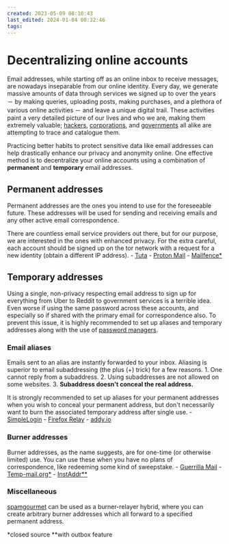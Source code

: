 ```yaml
---
created: 2023-05-09 08:10:43
last_edited: 2024-01-04 08:32:46
tags: 
---
```

# Decentralizing online accounts
Email addresses, while starting off as an online inbox to receive messages, are nowadays inseparable from our online identity. Every day, we generate massive amounts of data through services we signed up to over the years － by making queries, uploading posts, making purchases, and a plethora of various online activities － and leave a unique digital trail. These activities paint a very detailed picture of our lives and who we are, making them extremely valuable; [hackers](https://www.reuters.com/technology/twitter-hacked-200-million-user-email-addresses-leaked-researcher-says-2023-01-05/), [corporations](https://www.reuters.com/article/idUSKBN23933B/), and [governments](https://en.wikipedia.org/wiki/2010s_global_surveillance_disclosures) all alike are attempting to trace and catalogue them.

Practicing better habits to protect sensitive data like email addresses can help drastically enhance our privacy and anonymity online. One effective method is to decentralize your online accounts using a combination of **permanent** and **temporary** email addresses.
## Permanent addresses
Permanent addresses are the ones you intend to use for the foreseeable future. These addresses will be used for sending and receiving emails and any other active email correspondence.

There are countless email service providers out there, but for our purpose, we are interested in the ones with enhanced privacy. For the extra careful, each account should be signed up on the tor network with a request for a new identity (obtain a different IP address).
	- [Tuta](https://tuta.com/)
	- [Proton Mail](https://proton.me/mail)
	- [Mailfence\*](https://mailfence.com/)
## Temporary addresses
Using a single, non-privacy respecting email address to sign up for everything from Uber to Reddit to government services is a terrible idea. Even worse if using the same password across these accounts, and especially so if shared with the primary email for correspondence also. To prevent this issue, it is highly recommended to set up aliases and temporary addresses along with the use of [password managers](Password%20Managers.md).
### Email aliases
Emails sent to an alias are instantly forwarded to your inbox. Aliasing is superior to email subaddressing (the plus (+) trick) for a few reasons.
	1. One cannot reply from a subaddress.
	2. Using subaddresses are not allowed on some websites.
	3. **Subaddress doesn't conceal the real address.**

It is strongly recommended to set up aliases for your permanent addresses when you wish to conceal your permanent address, but don't necessarily want to burn the associated temporary address after single use.
	 - [SimpleLogin](https://simplelogin.io/)
	 - [Firefox Relay](https://relay.firefox.com/)
	 - [addy.io](https://addy.io/)
### Burner addresses
Burner addresses, as the name suggests, are for one-time (or otherwise limited) use. You can use these when you have no plans of correspondence, like redeeming some kind of sweepstake.
	- [Guerrilla Mail](https://www.guerrillamail.com/)
	- [Temp-mail.org\*](https://temp-mail.org/)
	- [InstAddr\*\*](https://m.kuku.lu/)

### Miscellaneous
[spamgourmet](https://www.spamgourmet.com/) can be used as a burner-relayer hybrid, where you can create arbitrary burner addresses which all forward to a specified permanent address.


\*closed source
\*\*with outbox feature

